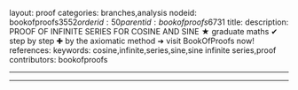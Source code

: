 layout: proof
categories: branches,analysis
nodeid: bookofproofs$3552
orderid: 50
parentid: bookofproofs$6731
title: 
description: PROOF OF INFINITE SERIES FOR COSINE AND SINE &#9733; graduate maths &#10004; step by step &#10010; by the axiomatic method &#10140; visit BookOfProofs now!
references: 
keywords: cosine,infinite,series,sine,sine infinite series,proof
contributors: bookofproofs

---


---

